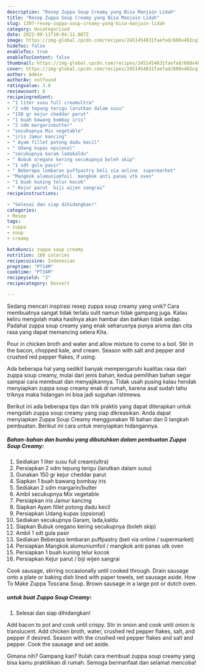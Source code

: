 ```yaml
---
description: "Resep Zuppa Soup Creamy yang Bisa Manjain Lidah"
title: "Resep Zuppa Soup Creamy yang Bisa Manjain Lidah"
slug: 1397-resep-zuppa-soup-creamy-yang-bisa-manjain-lidah
category: Uncategorized
date: 2022-09-11T10:04:12.887Z
image: https://img-global.cpcdn.com/recipes/2451454831faefad/680x482cq70/zuppa-soup-creamy-foto-resep-utama.jpg
hideToc: false
enableToc: true
enableTocContent: false
thumbnail: https://img-global.cpcdn.com/recipes/2451454831faefad/680x482cq70/zuppa-soup-creamy-foto-resep-utama.jpg
cover: https://img-global.cpcdn.com/recipes/2451454831faefad/680x482cq70/zuppa-soup-creamy-foto-resep-utama.jpg
author: Admin
authorAv: notfound
ratingvalue: 3.8
reviewcount: 8
recipeingredient:
- "1 liter susu full creamultra"
- "2 sdm tepung terigu larutkan dalam susu"
- "150 gr kejur cheddar parut"
- "1 buah bawang bombay iris"
- "2 sdm margarinbutter"
- "secukupnya Mix vegetable"
- "iris Jamur kancing"
- " Ayam fillet potong dadu kecil"
- " Udang kupas opsional"
- "secukupnya Garam ladakaldu"
- " Bubuk oregano kering secukupnya boleh skip"
- "1 sdt gula pasir"
- " Beberapa lembaran puffpastry beli via online  supermarket"
- "Mangkok alumuniumfoil  mangkok anti panas utk oven"
- "1 buah kuning telur kocok"
- " Kejur parut  biji wijen sangrai"
recipeinstructions:

- "Selesai dan siap dihidangkan!"
categories:
- Resep
tags:
- zuppa
- soup
- creamy

katakunci: zuppa soup creamy 
nutrition: 160 calories
recipecuisine: Indonesian
preptime: "PT14M"
cooktime: "PT34M"
recipeyield: "3"
recipecategory: Dessert

---
```





Sedang mencari inspirasi resep zuppa soup creamy yang unik? Cara membuatnya sangat tidak terlalu sulit namun tidak gampang juga. Kalau keliru mengolah maka hasilnya akan hambar dan bahkan tidak sedap. Padahal zuppa soup creamy yang enak seharusnya punya aroma dan cita rasa yang dapat memancing selera Kita.





Pour in chicken broth and water and allow mixture to come to a boil. Stir in the bacon, chopped kale, and cream. Season with salt and pepper and crushed red pepper flakes, if using.

Ada beberapa hal yang sedikit banyak mempengaruhi kualitas rasa dari zuppa soup creamy, mulai dari jenis bahan, kedua pemilihan bahan segar sampai cara membuat dan menyajikannya. Tidak usah pusing kalau hendak menyiapkan zuppa soup creamy enak di rumah, karena asal sudah tahu triknya maka hidangan ini bisa jadi suguhan istimewa.






Berikut ini ada beberapa tips dan trik praktis yang dapat diterapkan untuk mengolah zuppa soup creamy yang siap dikreasikan. Anda dapat menyiapkan Zuppa Soup Creamy menggunakan 16 bahan dan 0 langkah pembuatan. Berikut ini cara untuk menyiapkan hidangannya.

<!--inarticleads1-->

##### Bahan-bahan dan bumbu yang dibutuhkan dalam pembuatan Zuppa Soup Creamy:

1. Sediakan 1 liter susu full cream(ultra)
1. Persiapkan 2 sdm tepung terigu (larutkan dalam susu)
1. Gunakan 150 gr kejur cheddar parut
1. Siapkan 1 buah bawang bombay iris
1. Sediakan 2 sdm margarin/butter
1. Ambil secukupnya Mix vegetable
1. Persiapkan iris Jamur kancing
1. Siapkan  Ayam fillet potong dadu kecil
1. Persiapkan  Udang kupas (opsional)
1. Sediakan secukupnya Garam, lada,kaldu
1. Siapkan  Bubuk oregano kering secukupnya (boleh skip)
1. Ambil 1 sdt gula pasir
1. Sediakan  Beberapa lembaran puffpastry (beli via online / supermarket)
1. Persiapkan Mangkok alumuniumfoil / mangkok anti panas utk oven
1. Persiapkan 1 buah kuning telur kocok
1. Persiapkan  Kejur parut / biji wijen sangrai


Cook sausage, stirring occasionally until cooked through. Drain sausage onto a plate or baking dish lined with paper towels, set sausage aside. How To Make Zuppa Toscana Soup. Brown sausage in a large pot or dutch oven. 

<!--inarticleads2-->

#####  untuk buat Zuppa Soup Creamy:


1. Selesai dan siap dihidangkan!

Add bacon to pot and cook until crispy. Stir in onion and cook until onion is translucent. Add chicken broth, water, crushed red pepper flakes, salt, and pepper if desired. Season with the crushed red pepper flakes and salt and pepper. Cook the sausage and set aside. 

Gimana nih? Gampang kan? Itulah cara membuat zuppa soup creamy yang bisa kamu praktikkan di rumah. Semoga bermanfaat dan selamat mencoba!
